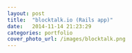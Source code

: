 ```yaml
---
layout: post
title:  "blocktalk.io (Rails app)"
date:   2014-11-14 21:23:29
categories: portfolio
cover_photo_url: /images/blocktalk.png
---
```



